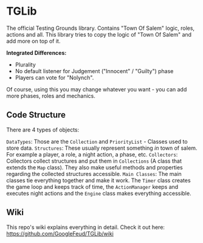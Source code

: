 # TGLib

The official Testing Grounds library. Contains "Town Of Salem" logic, roles, actions and all. This library tries to copy the logic of "Town Of Salem" and add more on top of it. 

**Integrated Differences:**

- Plurality
- No default listener for Judgement ("Innocent" / "Guilty") phase
- Players can vote for "Nolynch". 

Of course, using this you may change whatever you want - you can add more phases, roles and mechanics.

## Code Structure

There are 4 types of objects: 

`DataTypes`: Those are the `Collection` and `PriorityList` - Classes used to store data.
`Structures`: These usually represent something *in* town of salem. For example a player, a role, a night action, a phase, etc.
`Collectors`: Collectors collect structures and put them in `Collections` (A class that extends the `Map` class). They also make useful methods and properties regarding the collected structures accessible.
`Main Classes`: The main classes tie everything together and make it work. The `Timer` class creates the game loop and keeps track of time, the `ActionManager` keeps and executes night actions and the `Engine` class makes everything accessible.

## Wiki 

This repo's wiki explains everything in detail. Check it out here: https://github.com/GoogleFeud/TGLib/wiki




